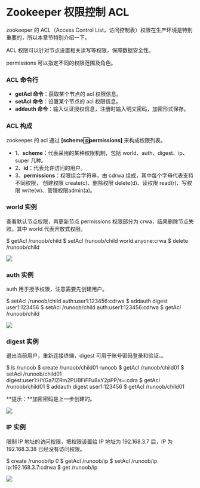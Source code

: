 # Zookeeper 权限控制 ACL


zookeeper 的 ACL（Access Control List，访问控制表）权限在生产环境是特别重要的，所以本章节特别介绍一下。

ACL 权限可以针对节点设置相关读写等权限，保障数据安全性。

permissions 可以指定不同的权限范围及角色。

### ACL 命令行

-   **getAcl 命令**：获取某个节点的 acl 权限信息。
-   **setAcl 命令**：设置某个节点的 acl 权限信息。
-   **addauth 命令**：输入认证授权信息，注册时输入明文密码，加密形式保存。

### ACL 构成

zookeeper 的 acl 通过 **[scheme:id:permissions]** 来构成权限列表。

-   1、**scheme**：代表采用的某种权限机制，包括 world、auth、digest、ip、super 几种。
-   2、**id**：代表允许访问的用户。
-   3、**permissions**：权限组合字符串，由 cdrwa 组成，其中每个字母代表支持不同权限， 创建权限 create(c)、删除权限 delete(d)、读权限 read(r)、写权限 write(w)、管理权限admin(a)。

### world 实例

查看默认节点权限，再更新节点 permissions 权限部分为 crwa，结果删除节点失败。其中 world 代表开放式权限。

$ getAcl /runoob/child
$ setAcl /runoob/child world:anyone:crwa
$ delete /runoob/child

![](https://www.runoob.com/wp-content/uploads/2020/09/zk-acl-01.png)

### auth 实例

auth 用于授予权限，注意需要先创建用户。

$ setAcl /runoob/child auth:user1:123456:cdrwa
$ addauth digest user1:123456
$ setAcl /runoob/child auth:user1:123456:cdrwa
$ getAcl /runoob/child

![](https://www.runoob.com/wp-content/uploads/2020/09/zk-acl-02.png)

### digest 实例

退出当前用户，重新连接终端，digest 可用于账号密码登录和验证。。

$ ls /runoob
$ create /runoob/child01 runoob
$ getAcl /runoob/child01
$ setAcl /runoob/child01 digest:user1:HYGa7IZRm2PUBFiFFu8xY2pPP/s=:cdra
$ getAcl /runoob/child01
$ addauth digest user1:123456
$ getAcl /runoob/child01

**提示：**加密密码是上一步创建的。

![](https://www.runoob.com/wp-content/uploads/2020/09/zk-acl-03.png)

### IP 实例

限制 IP 地址的访问权限，把权限设置给 IP 地址为 192.168.3.7 后，IP 为 192.168.3.38 已经没有访问权限。

$ create /runoob/ip 0
$ getAcl /runoob/ip
$ setAcl /runoob/ip ip:192.168.3.7:cdrwa
$ get /runoob/ip

![](https://www.runoob.com/wp-content/uploads/2020/09/zk-acl-04.png)